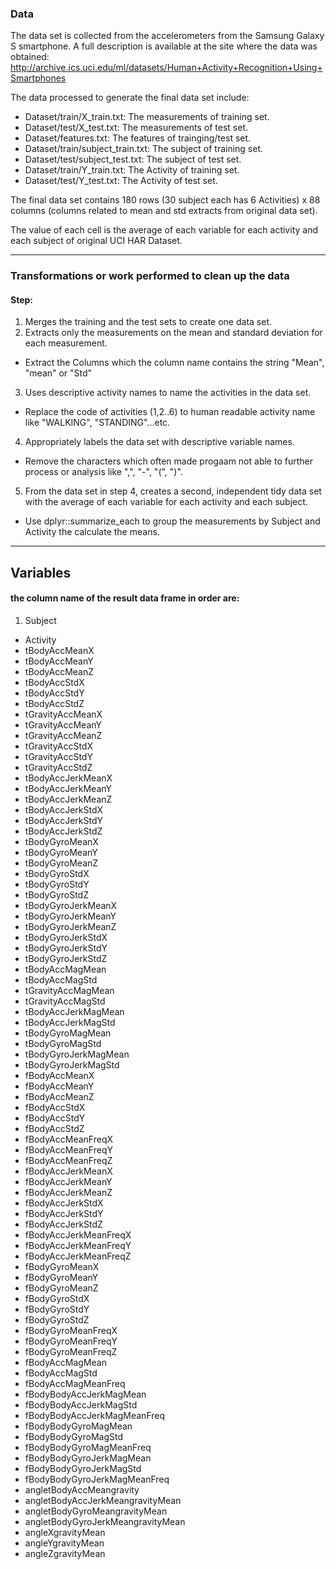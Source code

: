 ### Data

The data set is collected from the accelerometers from the Samsung Galaxy S smartphone. A full description is available at the site where the data was obtained: 
http://archive.ics.uci.edu/ml/datasets/Human+Activity+Recognition+Using+Smartphones 

The data processed to generate the final data set include:

- Dataset/train/X_train.txt: The measurements of training set.
- Dataset/test/X_test.txt: The measurements of test set.
- Dataset/features.txt: The features of trainging/test set.
- Dataset/train/subject_train.txt: The subject of training set.
- Dataset/test/subject_test.txt: The subject of test set.
- Dataset/train/Y_train.txt: The Activity of training set.
- Dataset/test/Y_test.txt: The Activity of test set.

The final data set contains 180 rows (30 subject each has 6 Activities) x 88 columns (columns related to mean and std extracts from original data set).

The value of each cell is the average of each variable for each activity and each subject of original UCI HAR Dataset.

---
### Transformations or work performed to clean up the data 
#### Step:

1. Merges the training and the test sets to create one data set.
2. Extracts only the measurements on the mean and standard deviation for each measurement.
* Extract the Columns which the column name contains the string "Mean", "mean" or "Std"

3. Uses descriptive activity names to name the activities in the data set. 
* Replace the code of activities (1,2..6) to human readable activity name like "WALKING", "STANDING"...etc.

4. Appropriately labels the data set with descriptive variable names. 
* Remove the characters which often made progaam not able to further process or analysis like ",", "-", "(", ")".

5. From the data set in step 4, creates a second, independent tidy data set with the average of each variable for each activity and each subject. 
* Use dplyr::summarize_each to group the measurements by Subject and Activity the calculate the means.

---
## Variables
#### the column name of the result data frame in order are: 
1. Subject
* Activity
* tBodyAccMeanX
* tBodyAccMeanY
* tBodyAccMeanZ
* tBodyAccStdX
* tBodyAccStdY
* tBodyAccStdZ
* tGravityAccMeanX
* tGravityAccMeanY
* tGravityAccMeanZ
* tGravityAccStdX
* tGravityAccStdY
* tGravityAccStdZ
* tBodyAccJerkMeanX
* tBodyAccJerkMeanY
* tBodyAccJerkMeanZ
* tBodyAccJerkStdX
* tBodyAccJerkStdY
* tBodyAccJerkStdZ
* tBodyGyroMeanX
* tBodyGyroMeanY
* tBodyGyroMeanZ
* tBodyGyroStdX
* tBodyGyroStdY
* tBodyGyroStdZ
* tBodyGyroJerkMeanX
* tBodyGyroJerkMeanY
* tBodyGyroJerkMeanZ
* tBodyGyroJerkStdX
* tBodyGyroJerkStdY
* tBodyGyroJerkStdZ
* tBodyAccMagMean
* tBodyAccMagStd
* tGravityAccMagMean
* tGravityAccMagStd
* tBodyAccJerkMagMean
* tBodyAccJerkMagStd
* tBodyGyroMagMean
* tBodyGyroMagStd
* tBodyGyroJerkMagMean
* tBodyGyroJerkMagStd
* fBodyAccMeanX
* fBodyAccMeanY
* fBodyAccMeanZ
* fBodyAccStdX
* fBodyAccStdY
* fBodyAccStdZ
* fBodyAccMeanFreqX
* fBodyAccMeanFreqY
* fBodyAccMeanFreqZ
* fBodyAccJerkMeanX
* fBodyAccJerkMeanY
* fBodyAccJerkMeanZ
* fBodyAccJerkStdX
* fBodyAccJerkStdY
* fBodyAccJerkStdZ
* fBodyAccJerkMeanFreqX
* fBodyAccJerkMeanFreqY
* fBodyAccJerkMeanFreqZ
* fBodyGyroMeanX
* fBodyGyroMeanY
* fBodyGyroMeanZ
* fBodyGyroStdX
* fBodyGyroStdY
* fBodyGyroStdZ
* fBodyGyroMeanFreqX
* fBodyGyroMeanFreqY
* fBodyGyroMeanFreqZ
* fBodyAccMagMean
* fBodyAccMagStd
* fBodyAccMagMeanFreq
* fBodyBodyAccJerkMagMean
* fBodyBodyAccJerkMagStd
* fBodyBodyAccJerkMagMeanFreq
* fBodyBodyGyroMagMean
* fBodyBodyGyroMagStd
* fBodyBodyGyroMagMeanFreq
* fBodyBodyGyroJerkMagMean
* fBodyBodyGyroJerkMagStd
* fBodyBodyGyroJerkMagMeanFreq
* angletBodyAccMeangravity
* angletBodyAccJerkMeangravityMean
* angletBodyGyroMeangravityMean
* angletBodyGyroJerkMeangravityMean
* angleXgravityMean
* angleYgravityMean
* angleZgravityMean